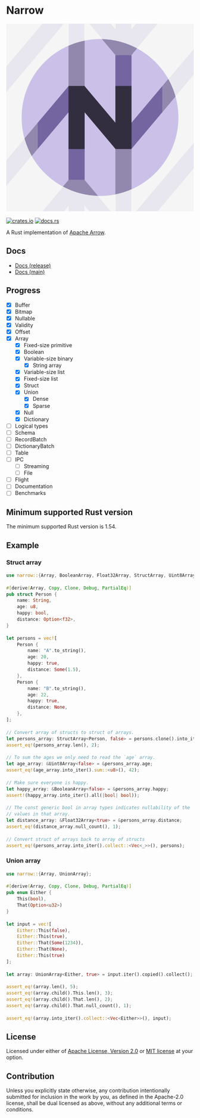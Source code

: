 # Narrow

![Narrow logo](narrow.svg)

[![crates.io](https://img.shields.io/crates/v/narrow.svg)](https://crates.io/crates/narrow)
[![docs.rs](https://docs.rs/narrow/badge.svg)](https://docs.rs/narrow)

A Rust implementation of [Apache Arrow](https://arrow.apache.org).

## Docs

- [Docs (release)](https://docs.rs/narrow)
- [Docs (main)](https://mbrobbel.github.io/narrow/narrow/index.html)

## Progress

- [x] Buffer
- [x] Bitmap
- [x] Nullable
- [x] Validity
- [x] Offset
- [x] Array
  - [x] Fixed-size primitive
  - [x] Boolean
  - [x] Variable-size binary
    - [x] String array
  - [x] Variable-size list
  - [x] Fixed-size list
  - [x] Struct
  - [x] Union
    - [x] Dense
    - [x] Sparse
  - [x] Null
  - [x] Dictionary
- [ ] Logical types
- [ ] Schema
- [ ] RecordBatch
- [ ] DictionaryBatch
- [ ] Table
- [ ] IPC
  - [ ] Streaming
  - [ ] File
- [ ] Flight
- [ ] Documentation
- [ ] Benchmarks

## Minimum supported Rust version

The minimum supported Rust version is 1.54.

## Example

### Struct array

```rust
use narrow::{Array, BooleanArray, Float32Array, StructArray, Uint8Array};

#[derive(Array, Copy, Clone, Debug, PartialEq)]
pub struct Person {
    name: String,
    age: u8,
    happy: bool,
    distance: Option<f32>,
}

let persons = vec![
    Person {
        name: "A".to_string(),
        age: 20,
        happy: true,
        distance: Some(1.5),
    },
    Person {
        name: "B".to_string(),
        age: 22,
        happy: true,
        distance: None,
    },
];

// Convert array of structs to struct of arrays.
let persons_array: StructArray<Person, false> = persons.clone().into_iter().collect();
assert_eq!(persons_array.len(), 2);

// To sum the ages we only need to read the `age` array.
let age_array: &Uint8Array<false> = &persons_array.age;
assert_eq!(age_array.into_iter().sum::<u8>(), 42);

// Make sure everyone is happy.
let happy_array: &BooleanArray<false> = &persons_array.happy;
assert!(happy_array.into_iter().all(|bool| bool));

// The const generic bool in array types indicates nullability of the
// values in that array.
let distance_array: &Float32Array<true> = &persons_array.distance;
assert_eq!(distance_array.null_count(), 1);

// Convert struct of arrays back to array of structs
assert_eq!(persons_array.into_iter().collect::<Vec<_>>(), persons);
```

### Union array

```rust
use narrow::{Array, UnionArray};

#[derive(Array, Copy, Clone, Debug, PartialEq)]
pub enum Either {
    This(bool),
    That(Option<u32>)
}

let input = vec![
    Either::This(false),
    Either::This(true),
    Either::That(Some(1234)),
    Either::That(None),
    Either::This(true)
];

let array: UnionArray<Either, true> = input.iter().copied().collect();

assert_eq!(array.len(), 5);
assert_eq!(array.child().This.len(), 3);
assert_eq!(array.child().That.len(), 2);
assert_eq!(array.child().That.null_count(), 1);

assert_eq!(array.into_iter().collect::<Vec<Either>>(), input);
```

## License

Licensed under either of [Apache License, Version 2.0](LICENSE-APACHE) or [MIT license](LICENSE-MIT) at your option.

## Contribution

Unless you explicitly state otherwise, any contribution intentionally submitted for inclusion in the work by you, as defined in the Apache-2.0 license, shall be dual licensed as above, without any additional terms or conditions.
